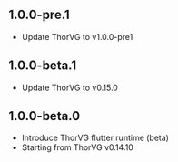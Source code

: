 ## 1.0.0-pre.1

* Update ThorVG to v1.0.0-pre1

## 1.0.0-beta.1

* Update ThorVG to v0.15.0

## 1.0.0-beta.0

* Introduce ThorVG flutter runtime (beta)
* Starting from ThorVG v0.14.10